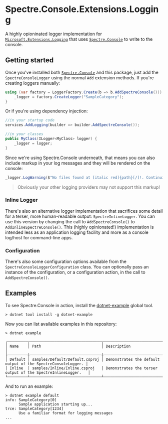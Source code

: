# Spectre.Console.Extensions.Logging

A highly opioninated logger implementation for [`Microsoft.Extensions.Logging`](https://www.nuget.org/packages/Microsoft.Extensions.Logging/) that uses [`Spectre.Console`](https://github.com/spectresystems/spectre.console) to write to the console.

## Getting started

Once you've installed both [`Spectre.Console`](https://www.nuget.org/packages/Spectre.Console/) and this package, just add the `SpectreConsoleLogger` using the normal `Add` extension methods. If you're creating loggers manually:

```csharp
using (var factory = LoggerFactory.Create(b => b.AddSpectreConsole())) {
    _logger = factory.CreateLogger("SampleCategory");
}
```

Or if you're using dependency injection:

```csharp
//in your startup code
services.AddLogging(builder => builder.AddSpectreConsole());

//in your classes
public MyClass(ILogger<MyClass> logger) {
    _logger = logger;
}

```

Since we're using Spectre.Console underneath, that means you can also include markup in your log messages and they will be rendered on the console:

```csharp
_logger.LogWarning($"No files found at [italic red]{path}[/]!. Continuing with [underline]default files only.[/]");
```

> Obviously your other logging providers may not support this markup!

### Inline Logger

There's also an alternative logger implementation that sacrifices some detail for a terser, more human-readable output: `SpectreInlineLogger`. You can use this version by changing the call to `AddSpectreConsole()` to `AddInlineSpectreConsole()`. This (highly opinionated!) implementation is intended less as an application logging facility and more as a console log/host for command-line apps.

### Configuration

There's also some configuration options available from the `SpectreConsoleLoggerConfiguration` class. You can optionally pass an instance of the configuration, or a configuration action, in the call to `AddSpectreConsole()`.

## Examples

To see Spectre.Console in action, install the [dotnet-example](https://github.com/patriksvensson/dotnet-example) global tool.

```
> dotnet tool install -g dotnet-example
```

Now you can list available examples in this repository:

```
> dotnet example

┌─────────┬────────────────────────────────┬──────────────────────────────────────────────────────────────┐
│ Name    │ Path                           │ Description                                                  │
├─────────┼────────────────────────────────┼──────────────────────────────────────────────────────────────┤
│ Default │ samples/Default/Default.csproj │ Demonstrates the default output of the SpectreConsoleLogger. │
│ Inline  │ samples/Inline/Inline.csproj   │ Demonstrates the terser output of the SpectreInlineLogger.   │
└─────────┴────────────────────────────────┴──────────────────────────────────────────────────────────────┘
```

And to run an example:

```
> dotnet example default
info: SampleCategory[0]
      Sample application starting up...
trce: SampleCategory[1234]
      Use a familiar format for logging messages
...
```
